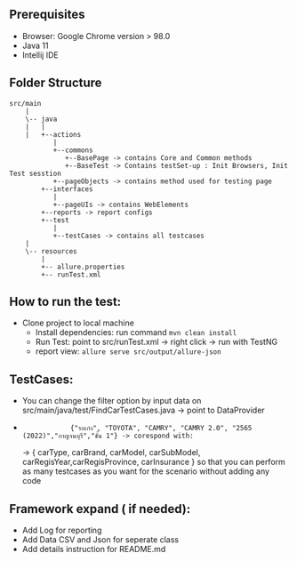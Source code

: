 ## Prerequisites
- Browser: Google Chrome version > 98.0
- Java 11 
- Intellij IDE 

## Folder Structure
```
src/main
    |
    \-- java
    |   |
    |   +--actions
           |
           +--commons 
              +--BasePage -> contains Core and Common methods
              +--BaseTest -> Contains testSet-up : Init Browsers, Init Test sesstion
           +--pageObjects -> contains method used for testing page
        +--interfaces
           |
           +--pageUIs -> contains WebElements
        +--reports -> report configs
        +--test
           |
           +--testCases -> contains all testcases
    |
    \-- resources
        |
        +-- allure.properties
        +-- runTest.xml 
```
 ## How to run the test: 
- Clone project to local machine
  - Install dependencies: run command `mvn clean install`
  - Run Test: point to src/runTest.xml -> right click -> run with TestNG 
  - report view: `allure serve src/output/allure-json`

## TestCases: 
- You can change the filter option by input data on src/main/java/test/FindCarTestCases.java -> point to DataProvider
-                 {"รถเก๋ง", "TOYOTA", "CAMRY", "CAMRY 2.0", "2565 (2022)","กาญจนบุรี","ชั้น 1"} -> corespond with: 
     ->  { carType, carBrand, carModel, carSubModel, carRegisYear,carRegisProvince, carInsurance }
 so that you can perform as many testcases as you want for the scenario without adding any code 

## Framework expand ( if needed): 
- Add Log for reporting
- Add Data CSV and Json for seperate class
- Add details instruction for README.md